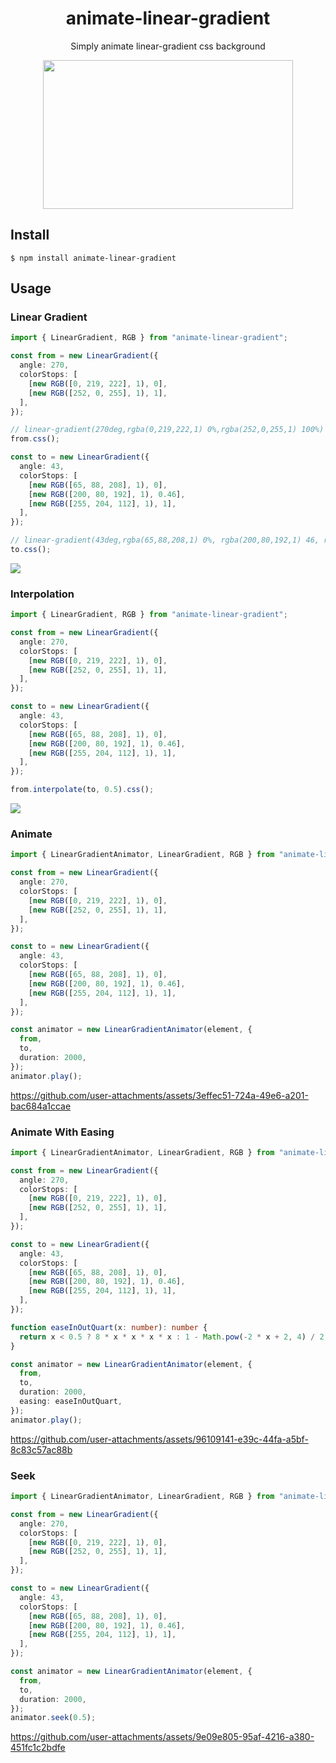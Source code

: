 <div align="center">
  <h1>animate-linear-gradient</h1>
  <p>Simply animate linear-gradient css background</p>
  <img src="https://github.com/user-attachments/assets/f861e506-20b0-4614-827e-1d719aa5d8fe" alt="" width="400" height="238" />
</div>

## Install

```
$ npm install animate-linear-gradient
```

## Usage

### Linear Gradient

```typescript
import { LinearGradient, RGB } from "animate-linear-gradient";

const from = new LinearGradient({
  angle: 270,
  colorStops: [
    [new RGB([0, 219, 222], 1), 0],
    [new RGB([252, 0, 255], 1), 1],
  ],
});

// linear-gradient(270deg,rgba(0,219,222,1) 0%,rgba(252,0,255,1) 100%)
from.css();

const to = new LinearGradient({
  angle: 43,
  colorStops: [
    [new RGB([65, 88, 208], 1), 0],
    [new RGB([200, 80, 192], 1), 0.46],
    [new RGB([255, 204, 112], 1), 1],
  ],
});

// linear-gradient(43deg,rgba(65,88,208,1) 0%, rgba(200,80,192,1) 46, rgba(255,204,112,1) 100%)
to.css();
```

![](https://github.com/user-attachments/assets/0f92c4eb-9ebb-4d69-9cb2-8a4a15fbc036)

### Interpolation

```typescript
import { LinearGradient, RGB } from "animate-linear-gradient";

const from = new LinearGradient({
  angle: 270,
  colorStops: [
    [new RGB([0, 219, 222], 1), 0],
    [new RGB([252, 0, 255], 1), 1],
  ],
});

const to = new LinearGradient({
  angle: 43,
  colorStops: [
    [new RGB([65, 88, 208], 1), 0],
    [new RGB([200, 80, 192], 1), 0.46],
    [new RGB([255, 204, 112], 1), 1],
  ],
});

from.interpolate(to, 0.5).css();
```

![](https://github.com/user-attachments/assets/7f879a26-ceb5-4bd4-b612-7993b394f945)

### Animate

```typescript
import { LinearGradientAnimator, LinearGradient, RGB } from "animate-linear-gradient";

const from = new LinearGradient({
  angle: 270,
  colorStops: [
    [new RGB([0, 219, 222], 1), 0],
    [new RGB([252, 0, 255], 1), 1],
  ],
});

const to = new LinearGradient({
  angle: 43,
  colorStops: [
    [new RGB([65, 88, 208], 1), 0],
    [new RGB([200, 80, 192], 1), 0.46],
    [new RGB([255, 204, 112], 1), 1],
  ],
});

const animator = new LinearGradientAnimator(element, {
  from,
  to,
  duration: 2000,
});
animator.play();
```

https://github.com/user-attachments/assets/3effec51-724a-49e6-a201-bac684a1ccae

### Animate With Easing

```typescript
import { LinearGradientAnimator, LinearGradient, RGB } from "animate-linear-gradient";

const from = new LinearGradient({
  angle: 270,
  colorStops: [
    [new RGB([0, 219, 222], 1), 0],
    [new RGB([252, 0, 255], 1), 1],
  ],
});

const to = new LinearGradient({
  angle: 43,
  colorStops: [
    [new RGB([65, 88, 208], 1), 0],
    [new RGB([200, 80, 192], 1), 0.46],
    [new RGB([255, 204, 112], 1), 1],
  ],
});

function easeInOutQuart(x: number): number {
  return x < 0.5 ? 8 * x * x * x * x : 1 - Math.pow(-2 * x + 2, 4) / 2;
}

const animator = new LinearGradientAnimator(element, {
  from,
  to,
  duration: 2000,
  easing: easeInOutQuart,
});
animator.play();
```

https://github.com/user-attachments/assets/96109141-e39c-44fa-a5bf-8c83c57ac88b

### Seek

```typescript
import { LinearGradientAnimator, LinearGradient, RGB } from "animate-linear-gradient";

const from = new LinearGradient({
  angle: 270,
  colorStops: [
    [new RGB([0, 219, 222], 1), 0],
    [new RGB([252, 0, 255], 1), 1],
  ],
});

const to = new LinearGradient({
  angle: 43,
  colorStops: [
    [new RGB([65, 88, 208], 1), 0],
    [new RGB([200, 80, 192], 1), 0.46],
    [new RGB([255, 204, 112], 1), 1],
  ],
});

const animator = new LinearGradientAnimator(element, {
  from,
  to,
  duration: 2000,
});
animator.seek(0.5);
```

https://github.com/user-attachments/assets/9e09e805-95af-4216-a380-451fc1c2bdfe
